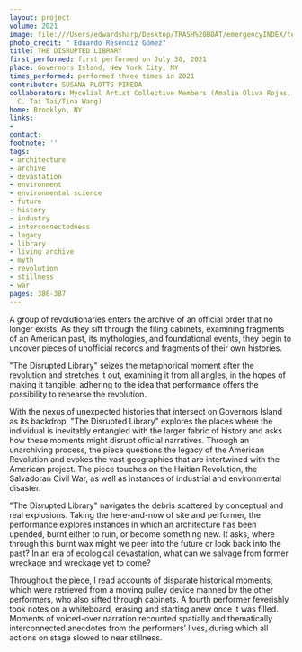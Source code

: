 ```yaml
---
layout: project
volume: 2021
image: file:///Users/edwardsharp/Desktop/TRASH%20BOAT/emergencyINDEX/ten_plus/guts/Links/1665450447236_ERG_7229.jpg
photo_credit: " Eduardo Reséndiz Gómez"
title: THE DISRUPTED LIBRARY
first_performed: first performed on July 30, 2021
place: Governors Island, New York City, NY
times_performed: performed three times in 2021
contributor: SUSANA PLOTTS-PINEDA
collaborators: Mycelial Artist Collective Members (Amalia Oliva Rojas, Kristen Kelso,
  C. Tai Tai/Tina Wang)
home: Brooklyn, NY
links:
-
contact:
footnote: ''
tags:
- architecture
- archive
- devastation
- environment
- environmental science
- future
- history
- industry
- interconnectedness
- legacy
- library
- living archive
- myth
- revolution
- stillness
- war
pages: 386-387
---
```


A group of revolutionaries enters the archive of an official order that no longer exists. As they sift through the filing cabinets, examining fragments of an American past, its mythologies, and foundational events, they begin to uncover pieces of unofficial records and fragments of their own histories. 

"The Disrupted Library" seizes the metaphorical moment after the revolution and stretches it out, examining it from all angles, in the hopes of making it tangible, adhering to the idea that performance offers the possibility to rehearse the revolution.

With the nexus of unexpected histories that intersect on Governors Island as its backdrop, "The Disrupted Library" explores the places where the individual is inevitably entangled with the larger fabric of history and asks how these moments might disrupt official narratives. Through an unarchiving process, the piece questions the legacy of the American Revolution and evokes the vast geographies that are intertwined with the American project. The piece touches on the Haitian Revolution, the Salvadoran Civil War, as well as instances of industrial and environmental disaster. 

"The Disrupted Library" navigates the debris scattered by conceptual and real explosions. Taking the here-and-now of site and performer, the performance explores instances in which an architecture has been upended, burnt either to ruin, or become something new. It asks, where through this burnt wax might we peer into the future or look back into the past? In an era of ecological devastation, what can we salvage from former wreckage and wreckage yet to come? 

Throughout the piece, I read accounts of disparate historical moments, which were retrieved from a moving pulley device manned by the other performers, who also sifted through cabinets. A fourth performer feverishly took notes on a whiteboard, erasing and starting anew once it was filled. Moments of voiced-over narration recounted spatially and thematically interconnected anecdotes from the performers’ lives, during which all actions on stage slowed to near stillness. 